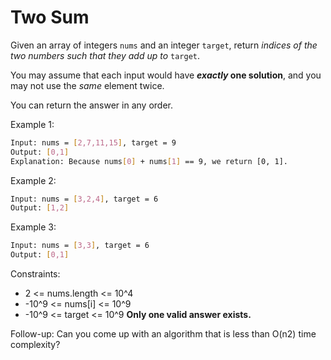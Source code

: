 # Two Sum

Given an array of integers `nums` and an integer `target`, return *indices of the two numbers such that they add up to* `target`.

You may assume that each input would have ***exactly* one solution**, and you may not use the *same* element twice.

You can return the answer in any order.

Example 1:

```sh
Input: nums = [2,7,11,15], target = 9
Output: [0,1]
Explanation: Because nums[0] + nums[1] == 9, we return [0, 1].
```

Example 2:

```sh
Input: nums = [3,2,4], target = 6
Output: [1,2]
```

Example 3:

```sh
Input: nums = [3,3], target = 6
Output: [0,1]
```

Constraints:

* 2 <= nums.length <= 10^4
* -10^9 <= nums[i] <= 10^9
* -10^9 <= target <= 10^9
**Only one valid answer exists.**

Follow-up: Can you come up with an algorithm that is less than O(n2) time complexity?

